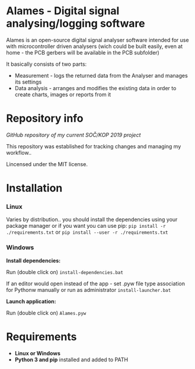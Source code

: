 # Alames - Digital signal analysing/logging software
Alames is an open-source digital signal analyser software intended for use with microcontroller driven analysers (wich could be built easily, even at home - the PCB gerbers will be available in the PCB subfolder)

It basically consists of two parts:
 - Measurement - logs the returned data from the Analyser and manages its settings
 - Data analysis - arranges and modifies the existing data in order to create charts, images or reports from it

# Repository info
*GitHub repository of my current SOČ/KOP 2019 project*

This repository was established for tracking changes and managing my workflow..

Lincensed under the MIT license.

# Installation
### Linux

Varies by distribution.. you should install the dependencies using your package manager or if you want you can use pip: `pip install -r ./requirements.txt` or `pip install --user -r ./requirements.txt`

### Windows
**Install dependencies:**

Run (double click on) `install-dependencies.bat`

If an editor would open instead of the app - set .pyw file type association for Pythonw manually or run as administrator `install-launcher.bat`

**Launch application:**

Run (double click on) `Alames.pyw`

# Requirements
 - **Linux or Windows**
 - **Python 3 and pip** installed and added to PATH
